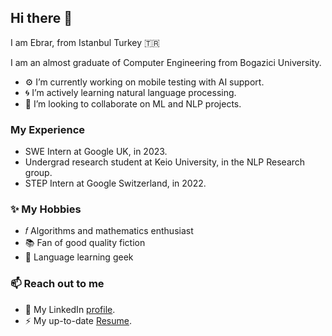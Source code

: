 ## Hi there 👋

I am Ebrar, from Istanbul Turkey 🇹🇷

I am an almost graduate of Computer Engineering from Bogazici University. 

- ⚙️ I’m currently working on mobile testing with AI support.
- 🌀 I’m actively learning natural language processing. 
- 👯 I’m looking to collaborate on ML and NLP projects.

### My Experience
- SWE Intern at Google UK, in 2023.
- Undergrad research student at Keio University, in the NLP Research group.
- STEP Intern at Google Switzerland, in 2022.

### ✨ My Hobbies
- 𝑓 Algorithms and mathematics enthusiast
- 📚 Fan of good quality fiction
- 💬 Language learning geek

### 📫 Reach out to me
- 👔 My LinkedIn [profile](https://www.linkedin.com/in/ebrarkiziloglu/).
- ⚡ My up-to-date [Resume](https://drive.google.com/file/d/1Qo_7LIfWf4rhRbBNZl7nq-c56S_XxgXO/view?usp=sharing).
